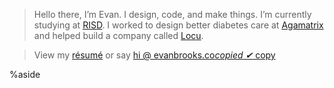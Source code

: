 <!-- <h2 style="font-size: 50px; font-family: 'apercumedium'; padding-bottom: 1.5rem">
	Hello there, I'm Evan. I'm a designer who likes to code.
</h2> -->

> Hello there, I’m Evan. I design, code, and make things. I’m currently studying at [RISD](//risd.edu). I worked to design better diabetes care at <a href="/#/agamatrix" data-item-link="agamatrix">Agamatrix</a> and helped build a company called <a href="/#/locu" data-item-link="locu">Locu</a>.

>  View my [résumé](//) or say <a class="at" href="mailto:hi@evn.io"> hi @ evanbrooks.co<span class="copy-wrapper"><span class="copy btn" id="copybtn" data-clipboard-text="hi@evn.io"><i>copied ✔</i> copy </span></span></a>

<!-- 

%aside

# Friends

- [Annie Wu](//anniewu.net/) *Product Design*
- [Andrea Nguyen](//andrealikes.to/) *Graphic Design*
- [Daisy Sun](//daisy-sun.com) *Product Design*
- [Isaac Blankensmith](//isaacblankensmith.com) *Product Design*
- [Mary Tao](//marytaodesign.com/) *Graphic Design*
- [Tabitha Yong](//tabithayong.com/) *Graphic Design*
- [Tori Hinn](//vhinn.com) *Graphic Design*
- [Victoria Rushton](//victoriarushton.com) *Lettering, illustration, and design*
 
%endaside
 -->


%aside


<!-- # Skills

### Design

- Typography
- Brand and identity
- Print design
- Web, app, & interface design
- InDesign, Illustrator, Photoshop

### Web

- HTML and CSS
- Responsive web design practices
- Javascript and JQuery
- D3.js and Processing
- Databases, Node.js, REST

### Programming

- Basic Java and Python
- Introduction to algorithms

%endaside



# Experience

### Rhode Island School of Design *Fall 2009 &#10132; Present* 

Studying Graphic Design with courses in Industrial Design

### Brown University *Fall 2012 &#10132; Present* 

Courses in computer science


### Product Designer at Locu *Fall 2010 &#10132; Spring 2012*

I met the Locu founding team members while they were students at MIT, and have worked closely with them creating publishing tools for small business owners. I helped to found the product design team, and I researched, designed, and did front-end development for the product. I also designed the brand, logo, and marketing materials.

<a href="#" data-item-link="locu">See projects</a>

### UI/UX Design Intern at Agamatrix *June 2011 &#10132; April 2012*

AgaMatrix is a mobile health company that created the first iPhone-compatible glucose meters for people with diabetes. I designed interfaces for the iPhone and for low-cost devices, as well as hardware concepts and promotional material.

I learned to work closely with people with diabetes, hardware and software engineers, medical and regulatory experts, and other designers. I started as a summer intern, then worked as a full-time member of the design team for several months following.

<a href="#" data-item-link="agamatrix">See projects</a>

### Art Director at Clerestory *Fall 2009 &#10132; June 2011*

I defined the visual language and concept for a biannual  anthology of writing, visual art, and music selected from RISD and Brown students. I led a small team of designers and oversaw printing.

<a href="#" data-item-link="clerestory">See project</a>

### Freelance design *2006 &#10132; present*

Miscellaneous freelance projects

### California College of the Arts *Summer 2008*

Pre-college program in Industrial Design, one of 5 student awarded a scholarship for outstanding achievement.
 -->





<script>
	// Load zeroclip here to support copying
	// the email address instead of using the mailto:
	var clip;
	if (typeof clip == "undefined") {
		ZeroClipboard.setDefaults({moviePath: "/js/zeroclip.swf"});
		clip = new ZeroClipboard();
	}
	var btn = $("#copybtn");

	// Because we're in a different scrolling context we need to move the zeroclipboard's flash movie from the end of the DOM
	var flash = $("#global-zeroclipboard-html-bridge").remove();
	flash = $(flash).removeAttr("style").css({
		"position": "absolute",
		"width": 20 + btn.width() + "px",
		"height": btn.height() + "px",
		"z-index": 999
	});
	// insert it right before our button
	btn.before(flash); 

	clip.on( 'load', function(client) {
		clip.setText(btn.attr("data-clipboard-text")); // set the text after loaded
	 	btn.parent().addClass("loaded"); // button won't display until loaded
	});

	clip.on( 'complete', function(client, args) {
		// Show the indicator
		btn.parent().addClass("done")
		setTimeout(function(){
			// Hide the indicator after 5s
			btn.parent().removeClass("done")
		}, 5000);
	});
</script>
